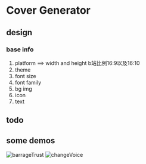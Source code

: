 # Cover Generator

## design

### base info

1. platform ==> width and height
b站比例16:9以及16:10
2. theme
3. font size
4. font family
5. bg img
6. icon
7. text

## todo

## some demos
![barrageTrust](https://github.com/KazooTTT/cover-generator/assets/31075337/2e4452d2-0358-4a84-a7a0-91e0267ff29c)
![changeVoice](https://github.com/KazooTTT/cover-generator/assets/31075337/40a1e014-f00e-4b42-b220-79be2c257f5b)

